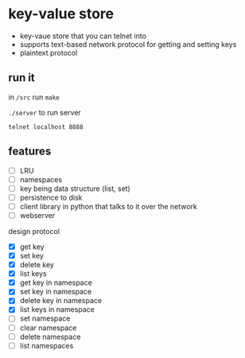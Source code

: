 # key-value store

* key-vaue store that you can telnet into
* supports text-based network protocol for getting and setting keys
* plaintext protocol

## run it

in `/src` run `make`

`./server` to run server

`telnet localhost 8888`

## features

* [ ] LRU
* [ ] namespaces
* [ ] key being data structure (list, set)
* [ ] persistence to disk
* [ ] client library in python that talks to it over the network
* [ ] webserver

design protocol

* [x] get key
* [x] set key
* [x] delete key
* [x] list keys
* [x] get key in namespace
* [x] set key in namespace
* [x] delete key in namespace
* [x] list keys in namespace
* [ ] set namespace
* [ ] clear namespace
* [ ] delete namespace
* [ ] list namespaces
